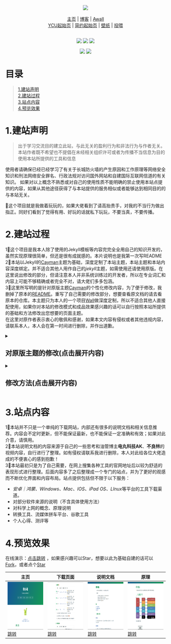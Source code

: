 <!-- logo -->
<p align="center">
    <a href="https://wangcy.tk" alt="Wangcy Logo">
    <img src="https://www.notion.so/image/https%3A%2F%2Fs3-us-west-2.amazonaws.com%2Fsecure.notion-static.com%2F9896bb2e-d7f9-41ac-a4e6-5f9ac2d2f652%2FWCY%E7%9A%84%E4%B8%AA%E4%BA%BAlogo.png?table=block&id=e714d3e8-f158-486c-87e0-baa42b87f805" height="173"/></a>
</p>

<!--个人项目跳转页-->
<div align="center">
    <a href="https://wangcy.tk">主页</a> |
    <a href="https://blog.wangcy.cf/">博客</a> |
    <a href="https://wangcy.tk/wall">Awall</a> <br>
    <a href="https://ycu.wangcy.cf">YCU起始页</a> |
    <a href="https://sou.wangcy.tk">简约起始页</a> |
    <a href="https://wangcy.tk/Wallpaper">壁纸</a> |
    <a href="https://donate.wangcy.tk">投喂</a> 
</div>

<!--语言标识-->
<br>
<p align="center">
    <img src="https://img.shields.io/badge/Language%20-HTML-blue">
    <img src="https://img.shields.io/badge/Language%20-MarkDown-green">
    <a href="https://github.com/pages-themes/cayman" ><img src="https://img.shields.io/badge/theme-Jekyll-red"></a>
</p>

<!--语言切换-->
<p align="center">
    <a href="./readme.md"><img src="https://img.shields.io/badge/%E8%AF%AD%E8%A8%80-%E4%B8%AD%E6%96%87-brightgreen"></a>
    <a href="./Eng.md"><img src="https://img.shields.io/badge/Language-English-brightgreen"></a>
</p>    
    
# 目录
> [1.建站声明](#1%E5%BB%BA%E7%AB%99%E5%A3%B0%E6%98%8E)<br>
> [2.建站过程](#2%E5%BB%BA%E7%AB%99%E8%BF%87%E7%A8%8B)<br>
> [3.站点内容](#3%E7%AB%99%E7%82%B9%E5%86%85%E5%AE%B9)<br>
> [4.预览效果](#4%E9%A2%84%E8%A7%88%E6%95%88%E6%9E%9C)

# 1.建站声明

> 出于学习交流目的建立此站，与此无关的盈利行为和非法行为与作者无关。
> 本站作者既不希望也不提倡在未经相关组织许可或者为传播不当信息为目的使用本站所提供的工具和信息<br>

使用者请确保已经已经学习了有关于长城防火墙的产生原因和工作原理等网络安全知识和刑法网络安全罪名、行政法规对访问国外网站和自建国际互联网信道的有关知识。
如果对以上概念不熟悉或对自己的使用性质不能明确的禁止使用本站点提供的内容，如果从其他途径获得了与本站提供的服务相似或者能够达到相同目的的与本站无关。<br>

🤣这个项目就是我做着玩玩的，如果大佬看到了请高抬贵手，对我的不当行为做出指正。同好们看到了觉得有用、好玩的话就私下玩玩，不要当真，不要传播。

# 2.建站过程

1⃣️这个项目是我本人除了使用的Jekyll模板等内容完完全全用自己的知识开发的，虽然实现原理很简单，但还是很有成就感的。本片说明也是我第一次写README<br>
2⃣️本站以Jekyll的[Cayman](https://github.com/pages-themes/cayman)主题为基础，深度定制了本站主题，本站主题和本站内容深度绑定。并不适合其他人用作自己的*jekyll*主题，如需使用还请使用原版。在这里说出修改的部分，但请注意本人并非系统训练过的开发者，所以在专业词汇和内容上可能不够精确或者完全不对，请大佬们多多包涵。<br>
3⃣️这里所写明的是针对原版主题[Cayman](https://github.com/pages-themes/cayman)的个性化修改内容，为了便于修改，我删掉了原本的[README](https://github.com/pages-themes/cayman#readme)。重写了自己需要的修改部分，想要查看原文档的请去看原本的仓库。本主题只为本人的一个项目[Wall](https://wangct.tk/wall)做深度定制，所以不适合其他人直接配使用，如果你对本站的修改模式和成品效果感兴趣的话可以自行按照本站所提供的基础和方法修改出您想要的页面主题。<br>
在这里对原作者表示衷心的敬佩和感谢，如果本文内容有侵权或者其他违规内容，请联系本人，本人会在第一时间进行删除，并作出道歉。
    
<details>
    <summary><h2>对原版主题的修改(点击展开内容)</h2></summary>
    <br />
    
- 修改原来的标头按钮，增加数量并赋予绝对链接
- 将原本的单页布局改为类似于博客那种层层嵌套
- 取消了对于本来GIthub的链接，增加了页面logo
- 增加了深色模式切换
- ……
</details>

<details>
    <summary><h2>修改方法(点击展开内容)</h2></summary>
    <br />
   
### 1.修改远程主题配置
[Fork](https://github.com/pages-themes/cayman)主题**Cayman**，在 *_config.yml*中**变更主题名**为你想要的名字，这部分的主题名也是用作你的站店的远程配置名。具体修改格式如下⬇️
  
```yaml
remote_theme: wchenyi/cayman
 ```
### 2.主题基础配置：
- 在```jekyll-theme-cayman.gemspec*```文件修改改```name```，```title```字段要和*_config.yml*中的字段保持一致
- ```_config.yml```修改```title```和```remote_theme```
  
### 3.页面元素修改
- **顶部三框修改**
  - 在```layout```文件中选择```default.html```修改```<header class="page-header" role="banner">```字段
- **底部内容修改**
  - 在```layout```文件中选择```default.html```修改```<footer class="site-footer">```字段
  
### 4.其他修改
- **增加logo显示**
  - 在```layout```文件中选择```default.html```修改```<fhead">```字段，新增以下内容：
```html
<!--网站图标显示方法 ↓ -->
    <link rel="shortcut icon" href="#">
    <link rel="bookmark" href="#">
    <link rel="icon" href="#" />
    <!--Safari图标显示方法 ↓ -->
    <link rel="a#">
    <!--<link rel="apple-touch-icon" sizes="76x76" href="#">
    <link rel="apple-touch-icon" sizes="120x120" href="#">
    <link rel="apple-touch-icon" sizes="152x152" href="#">-->
```
  - 在```_includes```文件选择```head-custom.html```在```<head>```字段增加```<!-- You can set your favicon here -->```下面的内容

- **增加深色模式切换**
  - 在```layout```文件增加了深色模式切换选项（颜色反转，不习惯的不要使用） 
</details>

# 3.站点内容

1⃣️本站并不只是一个单纯的下载网站，内部还有很多的说明文档和相关信息推荐。内容会不定时更新，但不能保证最新，也不能保证一定准确和有效；如果对此介意，请慎用。<br>
2⃣️本站说明文档的内容来源于自己的一些思考和油管博主**电丸科技AK**、**不良林**的视频内容，自行进行了整理。如有侵权请联系我进行删除，本人对此给各位大佬造成的不便衷心的感到抱歉！<br>
3⃣️本站最初只是为了自己需要，在网上搜集各种工具的官网地址后以较为舒适的表现形式进行整理。后面内容多了之后整理成一个专门的站点，并为了更好的观感而不断优化界面和内容布局。站点提供包括但不限于以下服务：<br>
- *安卓｜鸿蒙、Windows、Mac、IOS、iPad OS、LInux*等平台的工具下载渠道。
- 对部分软件来源的说明（不含具体使用方法）
- 对科学上网的概念、原理说明
- 转换工具、流媒体拼车平台、谷歌工具
- 个人心得、测评等

# 4.预览效果
在线演示：[点击跳转](https://wangcy.tk/wall) ，如果感兴趣可以Star，想要以此为基础自建的话可以[Fork](https://github.com/login?return_to=%2Fwchenyi%2Fwall)，或者点个[Star](https://github.com/login?return_to=%2Fwchenyi%2Fwall)

| 主页 | 下载页面 | 说明文档 | 原理 |
|--|--|--|--|
| <img src='./shortcuts/主页.png' height='150'/> [跳转](http://wangcy.tk/wall/)  | <img src='./shortcuts/软件下载.png' height='150'/> [跳转](http://wangcy.tk/wall/assets/Android) | <img src='./shortcuts/说明文档.png' height='150'/> [跳转](http://wangcy.tk/wall/assets/doc) | <img src='./shortcuts/原理内容.png' height='150'/> [跳转](http://wangcy.tk/wall/Awall/%E7%BD%91%E7%BB%9C%E7%9A%84%E6%A6%82%E5%BF%B5) |
